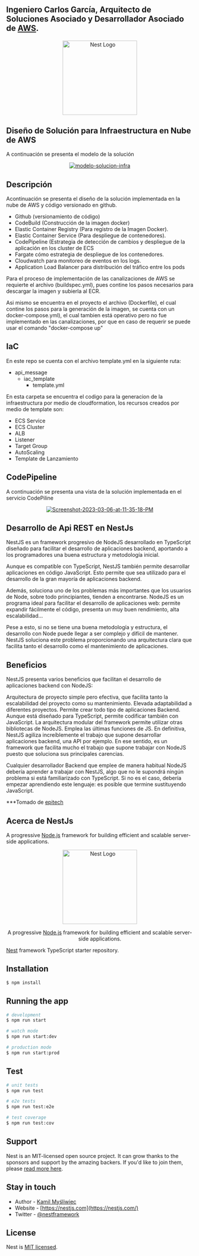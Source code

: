 ## <p align="">Ingeniero Carlos García, Arquitecto de Soluciones Asociado y Desarrollador Asociado de <a href="https://aws.amazon.com/es/" target="_blank">AWS</a>.</p>

<p align="center">
  <a href="https://www.linkedin.com/in/ingcarlosgarciachacon/" target="blank"><img src="https://media.licdn.com/dms/image/C5603AQHQqJttsF0cJg/profile-displayphoto-shrink_200_200/0/1656990249470?e=1683763200&v=beta&t=B8efnOKuHa1El-fWUwCYhuchgzP7-S70tLNlaF6EgTQ" width="200" alt="Nest Logo" /></a>
</p>

[circleci-image]: https://img.shields.io/circleci/build/github/nestjs/nest/master?token=abc123def456
[circleci-url]: https://circleci.com/gh/nestjs/nest

## Diseño de Solución para Infraestructura en Nube de AWS
<p> A continuación se presenta el modelo de la solución  </p>
<p align="center">
<a href="https://ibb.co/4RWyv8c"><img src="https://i.ibb.co/N2xhD9X/modelo-solucion-infra.png" alt="modelo-solucion-infra" border="0"></a>
</p>

## Descripción

Acontinuación se presenta el diseño de la solución implementada en la nube de AWS y código versionado en github.
 - Github (versionamiento de código)
 - CodeBuild (Construcción de la imagen docker)
 - Elastic Container Registry (Para registro de la Imagen Docker).
 - Elastic Container Service (Para despliegue de contenedores).
 - CodePipeline (Estrategia de detección de cambios y despliegue de la aplicación en los cluster de ECS
 - Fargate cómo estrategia de despliegue de los contenedores.
 - Cloudwatch para monitoreo de eventos en los logs.
 - Application Load Balancer para distribución del tráfico entre los pods

Para el proceso de implementación de las canalizaciones de AWS se requierte el archivo (buildspec.yml), pues contine los pasos necesarios para descargar la imagen y subierla al ECR.

Asi mismo se encuentra en el proyecto el archivo (Dockerfile), el cual contine los pasos para la generación de la imagen, se cuenta con un docker-compose.yml), el cual tambien está operativo pero no fue implementado en las canalizaciones, por que en caso de requerir se puede usar el comando "docker-compose up"

## IaC
En este repo se cuenta con el archivo template.yml en la siguiente ruta:
- api_message
  - iac_template
    - template.yml

En esta carpeta se encuentra el codigo para la generacion de la infraestructura por medio de cloudformation, los recursos creados por medio de template son:
- ECS Service
- ECS Cluster
- ALB
- Listener
- Target Group
- AutoScaling
- Template de Lanzamiento

## CodePipeline
A continuación se presenta una vista de la solución implementada en el servicio CodePiline
<p align="center">
<a href="https://ibb.co/bWXj35f"><img src="https://i.ibb.co/Lk1DPdG/Screenshot-2023-03-06-at-11-35-18-PM.png" alt="Screenshot-2023-03-06-at-11-35-18-PM" border="0"></a>
</p>


## Desarrollo de Api REST en NestJs

NestJS es un framework progresivo de NodeJS desarrollado en TypeScript diseñado para facilitar el desarrollo de aplicaciones backend, aportando a los programadores una buena estructura y metodología inicial.

Aunque es compatible con TypeScript, NestJS también permite desarrollar aplicaciones en código JavaScript. Esto permite que sea utilizado para el desarrollo de la gran mayoría de aplicaciones backend. 

Además, soluciona uno de los problemas más importantes que los usuarios de Node, sobre todo principiantes, tienden a encontrarse. NodeJS es un programa ideal para facilitar el desarrollo de aplicaciones web: permite expandir fácilmente el código, presenta un muy buen rendimiento, alta escalabilidad… 

Pese a esto, si no se tiene una buena metodología y estructura, el desarrollo con Node puede llegar a ser complejo y difícil de mantener. NestJS soluciona este problema proporcionando una arquitectura clara que facilita tanto el desarrollo como el mantenimiento de aplicaciones. 

## Beneficios

NestJS presenta varios beneficios que facilitan el desarrollo de aplicaciones backend con NodeJS:

Arquitectura de proyecto simple pero efectiva, que facilita tanto la escalabilidad del proyecto como su mantenimiento.
Elevada adaptabilidad a diferentes proyectos. Permite crear todo tipo de aplicaciones Backend.
Aunque está diseñado para TypeScript, permite codificar también con JavaScript.
La arquitectura modular del framework permite utilizar otras bibliotecas de NodeJS.
Emplea las últimas funciones de JS. 
En definitiva, NestJS agiliza increíblemente el trabajo que supone desarrollar aplicaciones backend, una API por ejemplo. En ese sentido, es un framework que facilita mucho el trabajo que supone trabajar con NodeJS puesto que soluciona sus principales carencias. 

Cualquier desarrollador Backend que emplee de manera habitual NodeJS debería aprender a trabajar con NestJS, algo que no le supondrá ningún problema si está familiarizado con TypeScript. Si no es el caso, debería empezar aprendiendo este lenguaje: es posible que termine sustituyendo JavaScript.


<p align="">***Tomado de <a href="https://www.epitech-it.es/nestjs-que-es/#:~:text=NestJS%20presenta%20varios%20beneficios%20que,todo%20tipo%20de%20aplicaciones%20Backend." target="_blank">epitech</a> </p>


## Acerca de NestJs

<p align="">A progressive <a href="http://nodejs.org" target="_blank">Node.js</a> framework for building efficient and scalable server-side applications.</p>

<p align="center">
  <a href="http://nestjs.com/" target="blank"><img src="https://nestjs.com/img/logo-small.svg" width="200" alt="Nest Logo" /></a>
</p>

[circleci-image]: https://img.shields.io/circleci/build/github/nestjs/nest/master?token=abc123def456
[circleci-url]: https://circleci.com/gh/nestjs/nest

  <p align="center">A progressive <a href="http://nodejs.org" target="_blank">Node.js</a> framework for building efficient and scalable server-side applications.</p>
    <p align="center">
  <!--[![Backers on Open Collective](https://opencollective.com/nest/backers/badge.svg)](https://opencollective.com/nest#backer)
  [![Sponsors on Open Collective](https://opencollective.com/nest/sponsors/badge.svg)](https://opencollective.com/nest#sponsor)-->


[Nest](https://github.com/nestjs/nest) framework TypeScript starter repository.

## Installation

```bash
$ npm install
```

## Running the app

```bash
# development
$ npm run start

# watch mode
$ npm run start:dev

# production mode
$ npm run start:prod
```

## Test

```bash
# unit tests
$ npm run test

# e2e tests
$ npm run test:e2e

# test coverage
$ npm run test:cov
```


## Support

Nest is an MIT-licensed open source project. It can grow thanks to the sponsors and support by the amazing backers. If you'd like to join them, please [read more here](https://docs.nestjs.com/support).

## Stay in touch

- Author - [Kamil Myśliwiec](https://kamilmysliwiec.com)
- Website - [https://nestjs.com](https://nestjs.com/)
- Twitter - [@nestframework](https://twitter.com/nestframework)

## License

Nest is [MIT licensed](LICENSE).
